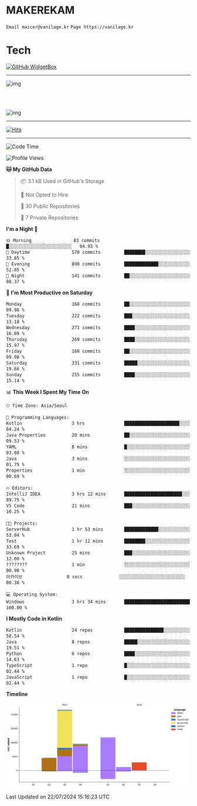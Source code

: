 # MAKEREKAM

`Email maicer@vanilage.kr`
`Page https://vanilage.kr`

# Tech

[![GitHub WidgetBox](https://github-widgetbox.vercel.app/api/skills?languages=python,js,ts,c,cpp,cs,java,kotlin,bash,md,html,css,xml,yaml,swift,powershell,json,R,SQL,php&tools=git,npm,gradle,nodejs,vercel,nginx&includeNames=true&theme=darkmode)](https://github.com/Jurredr/github-widgetbox)

---

![img](https://github-readme-stats.vercel.app/api/top-langs/?username=MAKEREKAM&layout=compact&theme=gruvbox)

<br>
<br>

![img](https://github-readme-stats.vercel.app/api/?username=MAKEREKAM&layout=compact&theme=gruvbox)

---

[![Hits](https://hits.seeyoufarm.com/api/count/incr/badge.svg?url=https%3A%2F%2Fgithub.com%2FMAKEREKAM&count_bg=%234A49D1&title_bg=%23555555&icon=&icon_color=%23E7E7E7&title=방문&edge_flat=false)](https://hits.seeyoufarm.com)

---

<!--START_SECTION:waka-->
![Code Time](http://img.shields.io/badge/Code%20Time-248%20hrs%2049%20mins-blue)

![Profile Views](http://img.shields.io/badge/Profile%20Views-0-blue)

**🐱 My GitHub Data** 

> 📦 3.1 kB Used in GitHub's Storage 
 > 
> 🚫 Not Opted to Hire
 > 
> 📜 30 Public Repositories 
 > 
> 🔑 7 Private Repositories 
 > 
**I'm a Night 🦉** 

```text
🌞 Morning                83 commits          █░░░░░░░░░░░░░░░░░░░░░░░░   04.93 % 
🌆 Daytime                570 commits         ████████░░░░░░░░░░░░░░░░░   33.85 % 
🌃 Evening                890 commits         █████████████░░░░░░░░░░░░   52.85 % 
🌙 Night                  141 commits         ██░░░░░░░░░░░░░░░░░░░░░░░   08.37 % 
```
📅 **I'm Most Productive on Saturday** 

```text
Monday                   168 commits         ██░░░░░░░░░░░░░░░░░░░░░░░   09.98 % 
Tuesday                  222 commits         ███░░░░░░░░░░░░░░░░░░░░░░   13.18 % 
Wednesday                271 commits         ████░░░░░░░░░░░░░░░░░░░░░   16.09 % 
Thursday                 269 commits         ████░░░░░░░░░░░░░░░░░░░░░   15.97 % 
Friday                   168 commits         ██░░░░░░░░░░░░░░░░░░░░░░░   09.98 % 
Saturday                 331 commits         █████░░░░░░░░░░░░░░░░░░░░   19.66 % 
Sunday                   255 commits         ████░░░░░░░░░░░░░░░░░░░░░   15.14 % 
```


📊 **This Week I Spent My Time On** 

```text
🕑︎ Time Zone: Asia/Seoul

💬 Programming Languages: 
Kotlin                   3 hrs               █████████████████████░░░░   84.24 % 
Java Properties          20 mins             ██░░░░░░░░░░░░░░░░░░░░░░░   09.53 % 
YAML                     8 mins              █░░░░░░░░░░░░░░░░░░░░░░░░   03.80 % 
Java                     3 mins              ░░░░░░░░░░░░░░░░░░░░░░░░░   01.75 % 
Properties               1 min               ░░░░░░░░░░░░░░░░░░░░░░░░░   00.69 % 

🔥 Editors: 
IntelliJ IDEA            3 hrs 12 mins       ██████████████████████░░░   89.75 % 
VS Code                  21 mins             ███░░░░░░░░░░░░░░░░░░░░░░   10.25 % 

🐱‍💻 Projects: 
ServerHub                1 hr 53 mins        █████████████░░░░░░░░░░░░   53.04 % 
Test                     1 hr 12 mins        ████████░░░░░░░░░░░░░░░░░   33.69 % 
Unknown Project          25 mins             ███░░░░░░░░░░░░░░░░░░░░░░   12.00 % 
????????                 1 min               ░░░░░░░░░░░░░░░░░░░░░░░░░   00.90 % 
아카이브                 0 secs              ░░░░░░░░░░░░░░░░░░░░░░░░░   00.36 % 

💻 Operating System: 
Windows                  3 hrs 34 mins       █████████████████████████   100.00 % 
```

**I Mostly Code in Kotlin** 

```text
Kotlin                   24 repos            ███████████████░░░░░░░░░░   58.54 % 
Java                     8 repos             █████░░░░░░░░░░░░░░░░░░░░   19.51 % 
Python                   6 repos             ████░░░░░░░░░░░░░░░░░░░░░   14.63 % 
TypeScript               1 repo              █░░░░░░░░░░░░░░░░░░░░░░░░   02.44 % 
JavaScript               1 repo              █░░░░░░░░░░░░░░░░░░░░░░░░   02.44 % 
```



**Timeline**

![Lines of Code chart](https://raw.githubusercontent.com/MAKEREKAM/MAKEREKAM/main/assets/bar_graph.png)


 Last Updated on 22/07/2024 15:16:23 UTC
<!--END_SECTION:waka-->
